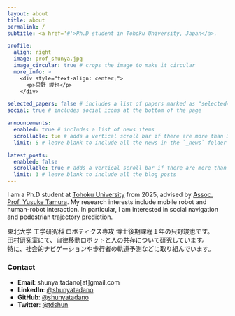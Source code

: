 ```yaml
---
layout: about
title: about
permalink: /
subtitle: <a href='#'>Ph.D student in Tohoku University, Japan</a>.

profile:
  align: right
  image: prof_shunya.jpg
  image_circular: true # crops the image to make it circular
  more_info: >
    <div style="text-align: center;">
      <p>只野 竣也</p>
    </div>

selected_papers: false # includes a list of papers marked as "selected={true}"
social: true # includes social icons at the bottom of the page

announcements:
  enabled: true # includes a list of news items
  scrollable: tue # adds a vertical scroll bar if there are more than 3 news items
  limit: 5 # leave blank to include all the news in the `_news` folder

latest_posts:
  enabled: false
  scrollable: true # adds a vertical scroll bar if there are more than 3 new posts items
  limit: 3 # leave blank to include all the blog posts
---
```


<!-- Write your biography here. Tell the world about yourself. Link to your favorite [subreddit](http://reddit.com). You can put a picture in, too. The code is already in, just name your picture `prof_pic.jpg` and put it in the `img/` folder. -->
I am a Ph.D student at [Tohoku University](https://www.eng.tohoku.ac.jp/english/) from 2025, advised by [Assoc. Prof. Yusuke Tamura](https://tamlab.jp/). My research interests include mobile robot and human-robot interaction. In particular, I am interested in social navigation and pedestrian trajectory prediction.

東北大学 工学研究科 ロボティクス専攻 博士後期課程１年の只野竣也です。   
[田村研究室](https://tamlab.jp/)にて、自律移動ロボットと人の共存について研究しています。  
特に、社会的ナビゲーションや歩行者の軌道予測などに取り組んでいます。

### Contact

- **Email**: shunya.tadano[at]gmail.com
- **LinkedIn**: [@shunyatadano](https://linkedin.com/in/shunyatadano)
- **GitHub**: [@shunyatadano](https://github.com/shunyatadano)
- **Twitter**: [@tdshun](https://x.com/tdshun)

<!-- Put your address / P.O. box / other info right below your picture. You can also disable any of these elements by editing `profile` property of the YAML header of your `_pages/about.md`. Edit `_bibliography/papers.bib` and Jekyll will render your [publications page](/al-folio/publications/) automatically. -->

<!-- Link to your social media connections, too. This theme is set up to use [Font Awesome icons](https://fontawesome.com/) and [Academicons](https://jpswalsh.github.io/academicons/), like the ones below. Add your Facebook, Twitter, LinkedIn, Google Scholar, or just disable all of them. -->
